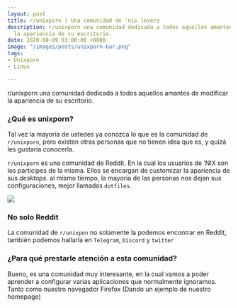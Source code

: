 ```yaml
---
layout: post
title: r/unixporn | Una comunidad de 'nix lovers
description: r/unixporn una comunidad dedicada a todos aquellos amantes de modificar
  la apariencia de su escritorio.
date: 2020-08-09 03:00:00 +0000
image: "/images/posts/unixporn-bar.png"
tags:
- Unixporn
- Linux

---
```

r/unixporn una comunidad dedicada a todos aquellos amantes de modificar la apariencia de su escritorio.

### ¿Qué es unixporn?

Tal vez la mayoría de ustedes ya conozca lo que es la comunidad de `r/unixporn`, pero existen otras personas que no tienen idea que es, y quizá les gustaría conocerla.

`r/unixporn` es una comunidad de Reddit. En la cual los usuarios de ‘NIX son los participes de la misma. Ellos se encargan de customizar la apariencia de sus _desktops_. al mismo tiempo, la mayoría de las personas nos dejan sus configuraciones, mejor llamadas `dotfiles`.

![](/uploads/unixporn-bar.png)

### No solo Reddit

La comunidad de `r/unixpon` no solamente la podemos encontrar en Reddit, también podemos hallarla en `Telegram`, `Discord` y `twitter`

### ¿Para qué prestarle atención a esta comunidad?

Bueno, es una comunidad muy interesante, en la cual vamos a poder aprender a configurar varias aplicaciones que normalmente ignoramos. Tanto como nuestro navegador Firefox (Dando un ejemplo de nuestro homepage)